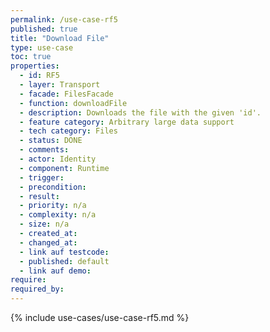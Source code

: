 ```yaml
---
permalink: /use-case-rf5
published: true
title: "Download File"
type: use-case
toc: true
properties:
  - id: RF5
  - layer: Transport
  - facade: FilesFacade
  - function: downloadFile
  - description: Downloads the file with the given 'id'.
  - feature category: Arbitrary large data support
  - tech category: Files
  - status: DONE
  - comments:
  - actor: Identity
  - component: Runtime
  - trigger:
  - precondition:
  - result:
  - priority: n/a
  - complexity: n/a
  - size: n/a
  - created_at:
  - changed_at:
  - link auf testcode:
  - published: default
  - link auf demo:
require:
required_by:
---
```


{% include use-cases/use-case-rf5.md %}
